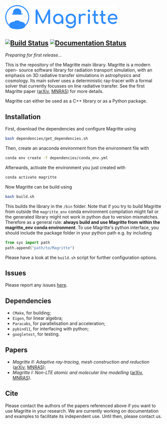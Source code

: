 <img src="docs/images/Magritte_logo.png" alt="logo" width="360"/>

[![Build Status](https://travis-ci.com/FredDeCeuster/Magritte.svg?token=j3NNTbFLxGaJNsSoKgCz&branch=master)](https://travis-ci.com/FredDeCeuster/Magritte)
[![Documentation Status](https://readthedocs.com/projects/magritte-magritte/badge/?version=latest&token=7d7b32178f0e9cfbbf7e0967233b680ccf113dd73b8d4b567f3587445c936036)](https://magritte-magritte.readthedocs-hosted.com/en/latest/?badge=latest)
---

_*Preparing for first release...*_

This is the repository of the Magritte main library. Magritte is a modern open-
source software library for radiation transport simulation, with an emphasis on
3D radiative transfer simulations in astrophysics and cosmology. Its main solver
uses a deterministic ray-tracer with a formal solver that currently focusses on
line radiative transfer. See the first Magritte paper
([arXiv](https://arxiv.org/pdf/1912.08445.pdf),
[MNRAS](https://doi.org/10.1093/mnras/stz3557)) for more details.

Magritte can either be used as a C++ library or as a Python package.


## Installation
First, download the dependencies and configure Magritte using
```bash
bash dependencies/get_dependencies.sh
```
Then, create an anaconda environment from the environment file with
```bash
conda env create -f dependencies/conda_env.yml
```
Afterwards, activate the environment you just created with
```bash
conda activate magritte
```
Now Magritte can be build using
```bash
bash build.sh
```
This builds the library in the `/bin` folder. Note that if you try to build
Magritte from outside the `magritte_env` conda environment compilation might
fail or the generated library might not work in python due to version mismatches.
Therefore as a general rule: **always build and use Magritte from within the
magritte_env conda environment**. To use Magritte's python interface, you should
include the package folder in your python path e.g. by including
```python
from sys import path
path.append("path/to/Magritte")
```
Please have a look at the `build.sh` script for further configuration options.


## Issues
Please report any issues [here](https://github.com/UCL/Magritte/issues).


## Dependencies
* `CMake`, for building;
* `Eigen`, for linear algebra;
* `Paracabs`, for parallelisation and acceleration;
* `pybind11`, for interfacing with python;
* `googletest`, for testing.


## Papers
* _Magritte II: Adaptive ray-tracing, mesh construction and reduction_
([arXiv](https://arxiv.org/abs/2011.14998), [MNRAS](https://doi.org/10.1093/mnras/staa3199));
* _Magritte I: Non-LTE atomic and molecular line modelling_
([arXiv](https://arxiv.org/abs/1912.08445),
[MNRAS](https://doi.org/10.1093/mnras/stz3557)).


## Cite
Please contact the authors of the papers referenced above if you want to use
Magritte in your research. We are currently working on documentation and
examples to facilitate its independent use. Until then, please contact us.
